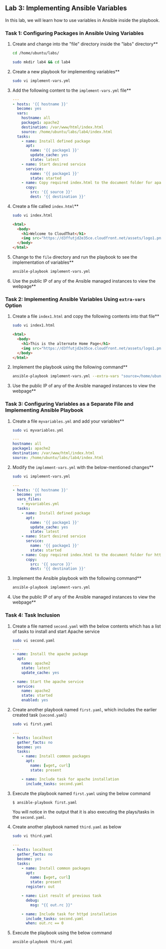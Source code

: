 ## Lab 3: Implementing Ansible Variables

In this lab, we will learn how to use variables in Ansible inside the playbook.

### Task 1: Configuring Packages in Ansible Using Variables

1. Create and change into the "file" directory inside the "labs" directory**

    ```sh
    cd /home/ubuntu/labs/
    ```
    ```sh
    sudo mkdir lab4 && cd lab4
    ```
   
2. Create a new playbook for implementing variables**

    ```sh
    sudo vi implement-vars.yml
    ```

3. Add the following content to the `implement-vars.yml` file**

    ```yaml
    ---
    - hosts: '{{ hostname }}'
      become: yes
      vars:
        hostname: all
        package1: apache2
        destination: /var/www/html/index.html
        source: /home/ubuntu/labs/lab4/index.html
      tasks:
        - name: Install defined package
          apt:
            name: '{{ package1 }}'
            update_cache: yes
            state: latest
        - name: Start desired service
          service:
            name: '{{ package1 }}'
            state: started
        - name: Copy required index.html to the document folder for apache2
          copy:
            src: '{{ source }}'
            dest: '{{ destination }}'
    ```

4. Create a file called `index.html`**

    ```sh
    sudo vi index.html
    ```
    ```html
    <html>
      <body>
        <h1>Welcome to CloudThat</h1>
        <img src="https://d3ffutjd2e35ce.cloudfront.net/assets/logo1.png">
      </body>
    </html>
    ```

5. Change to the `file` directory and run the playbook to see the implementation of variables**

    ```sh
    ansible-playbook implement-vars.yml
    ```

6. Use the public IP of any of the Ansible managed instances to view the webpage**


### Task 2: Implementing Ansible Variables Using `extra-vars` Option

1. Create a file `index1.html` and copy the following contents into that file**

    ```sh
    sudo vi index1.html
    ```

    ```html
    <html>
      <body>
        <h1>This is the alternate Home Page</h1>
        <img src="https://d3ffutjd2e35ce.cloudfront.net/assets/logo1.png">
      </body>
    </html>
    ```

2. Implement the playbook using the following command**

    ```sh
    ansible-playbook implement-vars.yml --extra-vars "source=/home/ubuntu/labs/lab4/index1.html"
    ```

3. Use the public IP of any of the Ansible managed instances to view the webpage**


### Task 3: Configuring Variables as a Separate File and Implementing Ansible Playbook

1. Create a file `myvariables.yml` and add your variables**

    ```sh
    sudo vi myvariables.yml
    ```

    ```yaml
    ---
    hostname: all
    package1: apache2
    destination: /var/www/html/index.html
    source: /home/ubuntu/labs/lab4/index.html
    ```

2. Modify the `implement-vars.yml` with the below-mentioned changes**

    ```sh
    sudo vi implement-vars.yml
    ```

    ```yaml
    ---
    - hosts: '{{ hostname }}'
      become: yes
      vars_files:
        - myvariables.yml
      tasks:
        - name: Install defined package
          apt:
            name: '{{ package1 }}'
            update_cache: yes
            state: latest
        - name: Start desired service
          service:
            name: '{{ package1 }}'
            state: started
        - name: Copy required index.html to the document folder for httpd
          copy:
            src: '{{ source }}'
            dest: '{{ destination }}'
    ```

3. Implement the Ansible playbook with the following command**

    ```sh
    ansible-playbook implement-vars.yml
    ```

4. Use the public IP of any of the Ansible managed instances to view the webpage**


### Task 4: Task Inclusion

1. Create a file named `second.yaml` with the below contents which has a list of tasks to install and start Apache service

    ```sh
    sudo vi second.yaml
    ```

    ```yaml
    ---
    - name: Install the apache package
      apt:
        name: apache2
        state: latest
        update_cache: yes

    - name: Start the apache service
      service:
        name: apache2
        state: started
        enabled: yes
    ```

2. Create another playbook named `first.yaml`, which includes the earlier created task (`second.yaml`)

    ```sh
    sudo vi first.yaml
    ```

    ```yaml
    ---
    - hosts: localhost
      gather_facts: no
      become: yes
      tasks:
        - name: Install common packages
          apt:
            name: [wget, curl]
            state: present

        - name: Include task for apache installation
          include_tasks: second.yaml
    ```

3. Execute the playbook named `first.yaml` using the below command

    ```sh
    $ ansible-playbook first.yaml
    ```

    You will notice in the output that it is also executing the plays/tasks in the `second.yaml`.

4. Create another playbook named `third.yaml` as below

    ```sh
    sudo vi third.yaml
    ```

    ```yaml
    ---
    - hosts: localhost
      gather_facts: no
      become: yes
      tasks:
        - name: Install common packages
          apt:
            name: [wget, curl]
            state: present
          register: out

        - name: List result of previous task
          debug:
            msg: "{{ out.rc }}"

        - name: Include task for httpd installation
          include_tasks: second.yaml
          when: out.rc == 0
    ```

5. Execute the playbook using the below command

    ```sh
    ansible-playbook third.yaml
    ```

